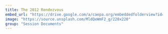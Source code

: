 ```yaml
---
title: The 2012 Rendezvous
embed_url: "https://drive.google.com/a/caepa.org/embeddedfolderview?id=1IEtriZ4wf1CV8GqZvxB5_qW1m-V1mH5i#grid"
image: "https://source.unsplash.com/MldQeWmF2_g/220x220"
group: "Session Documents"
---
```

